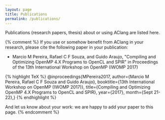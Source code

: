 ```yaml
---
layout: page
title: Publications
permalink: /publications/
---
```


Publications (research papers, thesis) about or using AClang are listed here.

{% comment %}
If you use or somehow benefit from AClang in your research, please cite the following paper in your publication:

  - Marcio M Pereira, Rafael C F Souza, and Guido Araujo, "Compiling
    and Optimizing OpenMP 4.X Programs to OpenCL and SPIR" in
    Proceedings of the 13th International Workshop on OpenMP (IWOMP 2017)

{% highlight TeX %}
@inproceedings{MPereira2017,
author={Marcio M Pereira, Rafael C F Souza and Guido Araujo},
booktitle={13th International Workshop on OpenMP (IWOMP 2017)},
title={Compiling and Optimizing OpenMP 4.X Programs to OpenCL and SPIR},
year={2017},
month={Sept 21-22},}
{% endhighlight %}

And let us know about your work: we are happy to add your paper to this page.
{% endcomment %}
